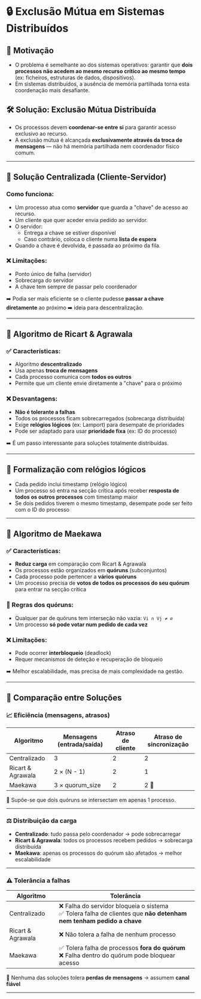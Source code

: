 # 🔒 Exclusão Mútua em Sistemas Distribuídos

## 🧠 Motivação

-   O problema é semelhante ao dos sistemas operativos: garantir que **dois processos não acedem ao mesmo recurso crítico ao mesmo tempo** (ex: ficheiros, estruturas de dados, dispositivos).
-   Em sistemas distribuídos, a ausência de memória partilhada torna esta coordenação mais desafiante.

## 🛠️ Solução: Exclusão Mútua Distribuída

-   Os processos devem **coordenar-se entre si** para garantir acesso exclusivo ao recurso.
-   A exclusão mútua é alcançada **exclusivamente através da troca de mensagens** — não há memória partilhada nem coordenador físico comum.

---

## 🧩 Solução Centralizada (Cliente-Servidor)

### Como funciona:

-   Um processo atua como **servidor** que guarda a "chave" de acesso ao recurso.
-   Um cliente que quer aceder envia pedido ao servidor.
-   O servidor:
    -   Entrega a chave se estiver disponível
    -   Caso contrário, coloca o cliente numa **lista de espera**
-   Quando a chave é devolvida, é passada ao próximo da fila.

### ❌ Limitações:

-   Ponto único de falha (servidor)
-   Sobrecarga do servidor
-   A chave tem sempre de passar pelo coordenador

➡️ Podia ser mais eficiente se o cliente pudesse **passar a chave diretamente** ao próximo ➡️ ideia para descentralização.

---

## 🔁 Algoritmo de Ricart & Agrawala

### ✅ Características:

-   Algoritmo **descentralizado**
-   Usa apenas **troca de mensagens**
-   Cada processo comunica com **todos os outros**
-   Permite que um cliente envie diretamente a "chave" para o próximo

### ❌ Desvantagens:

-   **Não é tolerante a falhas**
-   Todos os processos ficam sobrecarregados (sobrecarga distribuída)
-   Exige **relógios lógicos** (ex: Lamport) para desempate de prioridades
-   Pode ser adaptado para usar **prioridade fixa** (ex: ID do processo)

➡️ É um passo interessante para soluções totalmente distribuídas.

---

## 🔗 Formalização com relógios lógicos

-   Cada pedido inclui timestamp (relógio lógico)
-   Um processo só entra na secção crítica após receber **resposta de todos os outros processos** com timestamp maior
-   Se dois pedidos tiverem o mesmo timestamp, desempate pode ser feito com o ID do processo

---

## 🧮 Algoritmo de Maekawa

### ✅ Características:

-   **Reduz carga** em comparação com Ricart & Agrawala
-   Os processos estão organizados em **quóruns** (subconjuntos)
-   Cada processo pode pertencer a **vários quóruns**
-   Um processo precisa de **votos de todos os processos do seu quórum** para entrar na secção crítica

### 📌 Regras dos quóruns:

-   Qualquer par de quóruns tem interseção não vazia: `Vi ∩ Vj ≠ ∅`
-   Um processo **só pode votar num pedido de cada vez**

### ❌ Limitações:

-   Pode ocorrer **interbloqueio** (deadlock)
-   Requer mecanismos de deteção e recuperação de bloqueio

➡️ Melhor escalabilidade, mas precisa de mais complexidade na gestão.

---

## 🧠 Comparação entre Soluções

### 📈 Eficiência (mensagens, atrasos)

| Algoritmo         | Mensagens (entrada/saída) | Atraso de cliente | Atraso de sincronização |
| ----------------- | ------------------------- | ----------------- | ----------------------- |
| Centralizado      | 3                         | 2                 | 2                       |
| Ricart & Agrawala | 2 × (N - 1)               | 2                 | 1                       |
| Maekawa           | 3 × quorum_size           | 2                 | 2 📌                    |

📌 Supõe-se que dois quóruns se intersectam em apenas 1 processo.

---

### ⚖️ Distribuição da carga

-   **Centralizado**: tudo passa pelo coordenador → pode sobrecarregar
-   **Ricart & Agrawala**: todos os processos recebem pedidos → sobrecarga distribuída
-   **Maekawa**: apenas os processos do quórum são afetados → melhor escalabilidade

---

### ⚠️ Tolerância a falhas

| Algoritmo         | Tolerância                                                                                                            |
| ----------------- | --------------------------------------------------------------------------------------------------------------------- |
| Centralizado      | ❌ Falha do servidor bloqueia o sistema<br>✅ Tolera falha de clientes que **não detenham nem tenham pedido a chave** |
| Ricart & Agrawala | ❌ Não tolera a falha de nenhum processo                                                                              |
| Maekawa           | ✅ Tolera falha de processos **fora do quórum**<br>❌ Falha dentro do quórum pode bloquear acesso                     |

📌 Nenhuma das soluções tolera **perdas de mensagens** → assumem **canal fiável**

---
